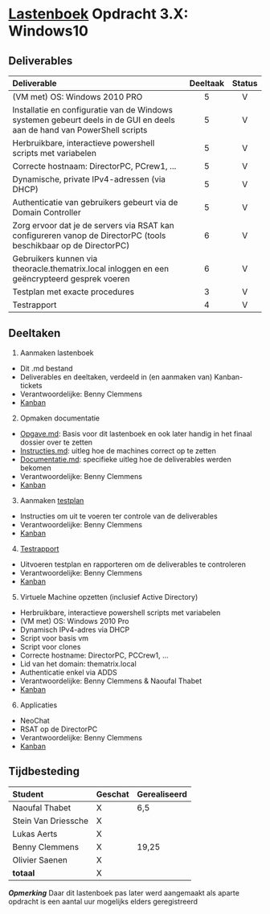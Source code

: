 # [Lastenboek](https://sep-2223-t01.atlassian.net/browse/SEP2223T01-153) Opdracht 3.X: Windows10

## Deliverables

| Deliverable                                                                                                             | Deeltaak | Status |
| :---------------------------------------------------------------------------------------------------------------------- | :------: | :----: |
| (VM met) OS: Windows 2010 PRO                                                                                           | 5        | V      |
| Installatie en configuratie van de Windows systemen gebeurt deels in de GUI en deels aan de hand van PowerShell scripts | 5        | V      |
| Herbruikbare, interactieve powershell scripts met variabelen                                                            | 5        | V      |
| Correcte hostnaam: DirectorPC, PCrew1, ...                                                                              | 5        | V      |
| Dynamische, private IPv4-adressen (via DHCP)                                                                            | 5        | V      |
| Authenticatie van gebruikers gebeurt via de Domain Controller                                                           | 5        | V      |
| Zorg ervoor dat je de servers via RSAT kan configureren vanop de DirectorPC (tools beschikbaar op de DirectorPC)        | 6        | V      |
| Gebruikers kunnen via theoracle.thematrix.local inloggen en een geëncrypteerd gesprek voeren                            | 6        | V      |
| Testplan met exacte procedures                                                                                          | 3        | V      |
| Testrapport                                                                                                             | 4        | V      |

## Deeltaken

1. Aanmaken lastenboek
  - Dit .md bestand
  - Deliverables en deeltaken, verdeeld in (en aanmaken van) Kanban-tickets
  - Verantwoordelijke: Benny Clemmens
  - [Kanban](https://sep-2223-t01.atlassian.net/browse/SEP2223T01-154)

2. Opmaken documentatie
  - [Opgave.md](windows10_opgave.md): Basis voor dit lastenboek en ook later handig in het finaal dossier over te zetten
  - [Instructies.md](windows10_instructies.md): uitleg hoe de machines correct op te zetten
  - [Documentatie.md](windows10_documentatie.md): specifieke uitleg hoe de deliverables werden bekomen
  - Verantwoordelijke: Benny Clemmens
  - [Kanban](https://sep-2223-t01.atlassian.net/browse/SEP2223T01-155)

3. Aanmaken [testplan](windows10_testplan.md)
  - Instructies om uit te voeren ter controle van de deliverables
  - Verantwoordelijke: Benny Clemmens
  - [Kanban](https://sep-2223-t01.atlassian.net/browse/SEP2223T01-156)

4. [Testrapport](windows10_testrapport.md)
  - Uitvoeren testplan en rapporteren om de deliverables te controleren
  - Verantwoordelijke: Benny Clemmens
  - [Kanban](https://sep-2223-t01.atlassian.net/browse/SEP2223T01-157)

5. Virtuele Machine opzetten (inclusief Active Directory)
  - Herbruikbare, interactieve powershell scripts met variabelen
  - (VM met) OS: Windows 2010 Pro
  - Dynamisch IPv4-adres via DHCP
  - Script voor basis vm
  - Script voor clones
  - Correcte hostname: DirectorPC, PCCrew1, ...
  - Lid van het domain: thematrix.local
  - Authenticatie enkel via ADDS
  - Verantwoordelijke: Benny Clemmens & Naoufal Thabet
  - [Kanban](https://sep-2223-t01.atlassian.net/browse/SEP2223T01-158)

6. Applicaties
  - NeoChat
  - RSAT op de DirectorPC
  - Verantwoordelijke: Benny Clemmens
  - [Kanban](https://sep-2223-t01.atlassian.net/browse/SEP2223T01-159)


## Tijdbesteding

| Student             | Geschat | Gerealiseerd |
| :------------------ | :------ | :----------- |
| Naoufal Thabet      | X       |  6,5         |
| Stein Van Driessche | X       |              |
| Lukas Aerts         | X       |              |
| Benny Clemmens      | X       | 19,25        |
| Olivier Saenen      | X       |              |
| **totaal**          | X       |              |

***Opmerking*** Daar dit lastenboek pas later werd aangemaakt als aparte opdracht is een aantal uur mogelijks elders geregistreerd

